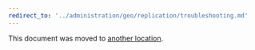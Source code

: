 ```yaml
---
redirect_to: '../administration/geo/replication/troubleshooting.md'
---
```


This document was moved to [another location](../administration/geo/replication/troubleshooting.md).
